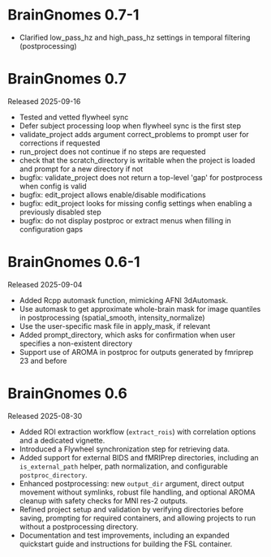 # BrainGnomes 0.7-1

* Clarified low_pass_hz and high_pass_hz settings in temporal filtering (postprocessing)

# BrainGnomes 0.7

Released 2025-09-16

* Tested and vetted flywheel sync
* Defer subject processing loop when flywheel sync is the first step
* validate_project adds argument correct_problems to prompt user for corrections if requested
* run_project does not continue if no steps are requested
* check that the scratch_directory is writable when the project is loaded and prompt for a new directory if not
* bugfix: validate_project does not return a top-level 'gap' for postprocess when config is valid
* bugfix: edit_project allows enable/disable modifications
* bugfix: edit_project looks for missing config settings when enabling a previously disabled step
* bugfix: do not display postproc or extract menus when filling in configuration gaps

# BrainGnomes 0.6-1

Released 2025-09-04

* Added Rcpp automask function, mimicking AFNI 3dAutomask.
* Use automask to get approximate whole-brain mask for image quantiles in postprocessing (spatial_smooth, intensity_normalize)
* Use the user-specific mask file in apply_mask, if relevant
* Added prompt_directory, which asks for confirmation when user specifies a non-existent directory
* Support use of AROMA in postproc for outputs generated by fmriprep 23 and before

# BrainGnomes 0.6

Released 2025-08-30

* Added ROI extraction workflow (`extract_rois`) with correlation options and a dedicated vignette.
* Introduced a Flywheel synchronization step for retrieving data.
* Added support for external BIDS and fMRIPrep directories,
  including an `is_external_path` helper, path normalization, and configurable `postproc_directory`.
* Enhanced postprocessing: new `output_dir` argument, direct output movement without symlinks,
  robust file handling, and optional AROMA cleanup with safety checks for MNI res-2 outputs.
* Refined project setup and validation by verifying directories before saving,
  prompting for required containers, and allowing projects to run without a postprocessing directory.
* Documentation and test improvements, including an expanded quickstart guide and instructions for building the FSL container.
